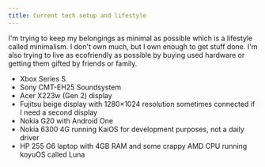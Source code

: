 ```yaml
---
title: Current tech setup and lifestyle
---
```


I'm trying to keep my belongings as minimal as possible which is a lifestyle called minimalism. I don't own much, but I own enough to get stuff done. I'm also trying to live as ecofriendly as possible by buying used hardware or getting them gifted by friends or family.

-   Xbox Series S
-   Sony CMT-EH25 Soundsystem
-   Acer X223w (Gen 2) display
-   Fujitsu beige display with 1280×1024 resolution sometimes connected if I need a second display
-   Nokia G20 with Android One
-   Nokia 6300 4G running KaiOS for development purposes, not a daily driver
-   HP 255 G6 laptop with 4GB RAM and some crappy AMD CPU running koyuOS called Luna
